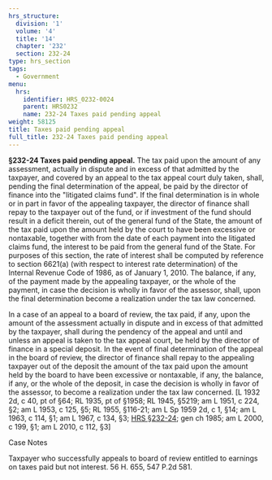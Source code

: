 ```yaml
---
hrs_structure:
  division: '1'
  volume: '4'
  title: '14'
  chapter: '232'
  section: 232-24
type: hrs_section
tags:
  - Government
menu:
  hrs:
    identifier: HRS_0232-0024
    parent: HRS0232
    name: 232-24 Taxes paid pending appeal
weight: 58125
title: Taxes paid pending appeal
full_title: 232-24 Taxes paid pending appeal
---
```

**§232-24 Taxes paid pending appeal.** The tax paid upon the amount of any assessment, actually in dispute and in excess of that admitted by the taxpayer, and covered by an appeal to the tax appeal court duly taken, shall, pending the final determination of the appeal, be paid by the director of finance into the "litigated claims fund". If the final determination is in whole or in part in favor of the appealing taxpayer, the director of finance shall repay to the taxpayer out of the fund, or if investment of the fund should result in a deficit therein, out of the general fund of the State, the amount of the tax paid upon the amount held by the court to have been excessive or nontaxable, together with from the date of each payment into the litigated claims fund, the interest to be paid from the general fund of the State. For purposes of this section, the rate of interest shall be computed by reference to section 6621(a) (with respect to interest rate determination) of the Internal Revenue Code of 1986, as of January 1, 2010\. The balance, if any, of the payment made by the appealing taxpayer, or the whole of the payment, in case the decision is wholly in favor of the assessor, shall, upon the final determination become a realization under the tax law concerned.

In a case of an appeal to a board of review, the tax paid, if any, upon the amount of the assessment actually in dispute and in excess of that admitted by the taxpayer, shall during the pendency of the appeal and until and unless an appeal is taken to the tax appeal court, be held by the director of finance in a special deposit. In the event of final determination of the appeal in the board of review, the director of finance shall repay to the appealing taxpayer out of the deposit the amount of the tax paid upon the amount held by the board to have been excessive or nontaxable, if any, the balance, if any, or the whole of the deposit, in case the decision is wholly in favor of the assessor, to become a realization under the tax law concerned. [L 1932 2d, c 40, pt of §64; RL 1935, pt of §1958; RL 1945, §5219; am L 1951, c 224, §2; am L 1953, c 125, §5; RL 1955, §116-21; am L Sp 1959 2d, c 1, §14; am L 1963, c 114, §1; am L 1967, c 134, §3; [HRS §232-24](/title-14/chapter-232/section-232-24/); gen ch 1985; am L 2000, c 199, §1; am L 2010, c 112, §3]

Case Notes

Taxpayer who successfully appeals to board of review entitled to earnings on taxes paid but not interest. 56 H. 655, 547 P.2d 581.